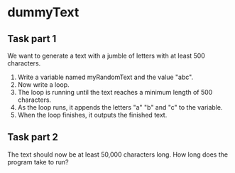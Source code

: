 # dummyText

## Task part 1
We want to generate a text with a jumble of letters with at least 500 characters.
1. Write a variable named myRandomText and the value "abc".
2. Now write a loop.
3. The loop is running until the text reaches a minimum length of 500 characters.
4. As the loop runs, it appends the letters "a" "b" and "c" to the variable.
5. When the loop finishes, it outputs the finished text.

## Task part 2
The text should now be at least 50,000 characters long.
How long does the program take to run?